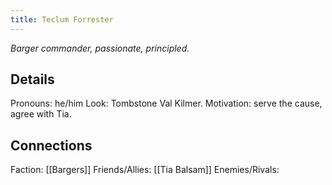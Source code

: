```yaml
---
title: Teclum Forrester
---
```


*Barger commander, passionate, principled.*
## Details
Pronouns: he/him
Look: Tombstone Val Kilmer.
Motivation: serve the cause, agree with Tia.
## Connections
Faction: [[Bargers]]
Friends/Allies: [[Tia Balsam]]
Enemies/Rivals:
